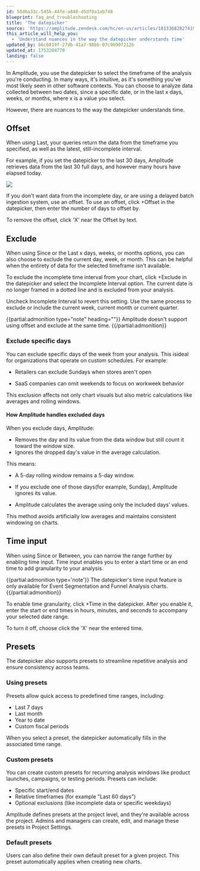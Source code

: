 ```yaml
---
id: 58d6a33c-545b-44fe-a840-d5df0a1ab748
blueprint: faq_and_troubleshooting
title: 'The datepicker'
source: 'https://amplitude.zendesk.com/hc/en-us/articles/18133682827419'
this_article_will_help_you:
  - 'Understand nuances in the way the datepicker understands time'
updated_by: b6c6019f-27db-41a7-98bb-07c9b90f212b
updated_at: 1753204770
landing: false
---
```

In Amplitude, you use the datepicker to select the timeframe of the analysis you're conducting. In many ways, it's intuitive, as it's something you've most likely seen in other software contexts. You can choose to analyze data collected between two dates, since a specific date, or in the last x days, weeks, or months, where x is a value you select. 

However, there are nuances to the way the datepicker understands time.

## Offset

When using Last, your queries return the data from the timeframe you specified, as well as the latest, still-incomplete interval.

For example, if you set the datepicker to the last 30 days, Amplitude retrieves data from the last 30 full days, and however many hours have elapsed today.

![](statamic://asset::help_center_conversions::faq/datepicker.png)

If you don't want data from the incomplete day, or are using a delayed batch ingestion system, use an offset. To use an offset, click +Offset in the datepicker, then enter the number of days to offset by.

To remove the offset, click 'X' near the Offset by text.

## Exclude

When using Since or the Last x days, weeks, or months options, you can also choose to exclude the current day, week, or month. This can be helpful when the entirety of data for the selected timeframe isn't available. 

To exclude the incomplete time interval from your chart, click +Exclude in the datepicker and select the Incomplete Interval option. The current date is no longer framed in a dotted line and is excluded from your analysis. 

Uncheck Incomplete Interval to revert this setting. Use the same process to exclude or include the current week, current month or current quarter.

{{partial:admonition type="note" heading=""}}
Amplitude doesn't support using offset and exclude at the same time.
{{/partial:admonition}}

### Exclude specific days

You can exclude specific days of the week from your analysis. This isideal for organizations that operate on custom schedules. For example:

* Retailers can exclude Sundays when stores aren't open

* SaaS companies can omit weekends to focus on workweek behavior

This exclusion affects not only chart visuals but also metric calculations like averages and rolling windows.

#### How Amplitude handles excluded days

When you exclude days, Amplitude:

* Removes the day and its value from the data window but still count it toward the window size. 
* Ignores the dropped day's value in the average calculation.

This means:

* A 5-day rolling window remains a 5-day window.

* If you exclude one of those days(for example, Sunday), Amplitude ignores its value.

* Amplitude calculates the average using only the included days’ values.

This method avoids artificially low averages and maintains consistent windowing on charts.

## Time input

When using Since or Between, you can narrow the range further by enabling time input. Time input enables you to enter a start time or an end time to add granularity to your analysis. 

{{partial:admonition type='note'}}
The datepicker's time input feature is only available for Event Segmentation and Funnel Analysis charts.
{{/partial:admonition}}

To enable time granularity, click  +Time in the datepicker. After you enable it, enter the start or end times in hours, minutes, and seconds to accompany your selected date range.

To turn it off, choose click the 'X' near the entered time.

## Presets

The datepicker also supports presets to streamline repetitive analysis and ensure consistency across teams.

### Using presets

Presets allow quick access to predefined time ranges, including:

* Last 7 days
* Last month
* Year to date
* Custom fiscal periods

When you select a preset, the datepicker automatically fills in the associated time range.

### Custom presets

You can create custom presets for recurring analysis windows like product launches, campaigns, or testing periods. Presets can include:

* Specific start/end dates
* Relative timeframes (for example "Last 60 days")
* Optional exclusions (like incomplete data or specific weekdays)

Amplitude defines presets at the project level, and they're available across the project. Admins and managers can create, edit, and manage these presets in Project Settings.

### Default presets

Users can also define their own default preset for a given project. This preset automatically applies when creating new charts.
